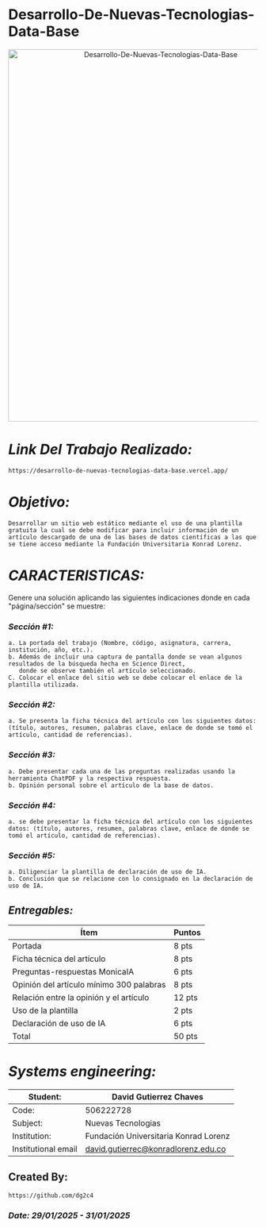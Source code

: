 # Desarrollo-De-Nuevas-Tecnologias-Data-Base
<p align="center">
  <img width="600" height="750" src="Assets/Developer programmer-Программист-разработчик.jpeg" alt="Desarrollo-De-Nuevas-Tecnologias-Data-Base">
</p>

# *Link Del Trabajo Realizado:*
    https://desarrollo-de-nuevas-tecnologias-data-base.vercel.app/

# *Objetivo:*
    Desarrollar un sitio web estático mediante el uso de una plantilla gratuita la cual se debe modificar para incluir información de un 
    artículo descargado de una de las bases de datos científicas a las que se tiene acceso mediante la Fundación Universitaria Konrad Lorenz.

# *CARACTERISTICAS:*
Genere una solución aplicando las siguientes indicaciones donde en cada "página/sección" se muestre:

### *Sección #1:*
    a. La portada del trabajo (Nombre, código, asignatura, carrera, institución, año, etc.).
    b. Además de incluir una captura de pantalla donde se vean algunos resultados de la búsqueda hecha en Science Direct, 
       donde se observe también el artículo seleccionado.
    C. Colocar el enlace del sitio web se debe colocar el enlace de la plantilla utilizada.

### *Sección #2:*
    a. Se presenta la ficha técnica del artículo con los siguientes datos: (título, autores, resumen, palabras clave, enlace de donde se tomó el artículo, cantidad de referencias).

### *Sección #3:*
    a. Debe presentar cada una de las preguntas realizadas usando la herramienta ChatPDF y la respectiva respuesta.
    b. Opinión personal sobre el artículo de la base de datos.

### *Sección #4:*
    a. se debe presentar la ficha técnica del artículo con los siguientes datos: (título, autores, resumen, palabras clave, enlace de donde se tomó el artículo, cantidad de referencias).

### *Sección #5:*
    a. Diligenciar la plantilla de declaración de uso de IA.
    b. Conclusión que se relacione con lo consignado en la declaración de uso de IA.

## *Entregables:*
| Ítem | Puntos |
|------|--------|
| Portada | 8 pts |
| Ficha técnica del artículo | 8 pts |
| Preguntas-respuestas MonicaIA | 6 pts |
| Opinión del artículo mínimo 300 palabras | 8 pts |
| Relación entre la opinión y el artículo | 12 pts |
| Uso de la plantilla | 2 pts |
| Declaración de uso de IA | 6 pts |
| Total | 50 pts |


# *Systems engineering:*
| Student: | David Gutierrez Chaves |
|------|--------|
| Code: | 506222728 |
| Subject: | Nuevas Tecnologias |
| Institution: | Fundación Universitaria Konrad Lorenz |
| Institutional email | david.gutierrec@konradlorenz.edu.co |  


## Created By:
    https://github.com/dg2c4

### *Date: 29/01/2025 - 31/01/2025*
